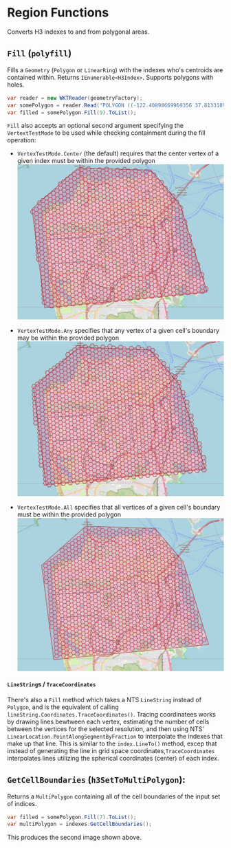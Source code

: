 # Region Functions
Converts H3 indexes to and from polygonal areas.

## `Fill` (`polyfill`)
Fills a `Geometry` (`Polygon` or `LinearRing`) with the indexes who's centroids are contained within.  Returns `IEnumerable<H3Index>`.  Supports polygons with holes.

```cs
var reader = new WKTReader(geometryFactory);
var somePolygon = reader.Read("POLYGON ((-122.40898669969356 37.81331899988944, -122.47987669969707 37.81515719990604, -122.52471869969825 37.783587199903444, -122.51234369969448 37.70761319990403, -122.35447369969584 37.719806199904276, -122.38054369969613 37.78663019990699, -122.40898669969356 37.81331899988944))");
var filled = somePolygon.Fill(9).ToList();
```

`Fill` also accepts an optional second argument specifying the `VertextTestMode` to be used while checking containment during the fill operation:

  * `VertexTestMode.Center` (the default) requires that the center vertex of a given index must be within the provided polygon ![polyfill result](./polyfill-result-center.png)

  * `VertexTestMode.Any` specifies that any vertex of a given cell's boundary may be within the provided polygon ![polyfill result](./polyfill-result-any.png)

  * `VertexTestMode.All` specifies that all vertices of a given cell's boundary must be within the provided polygon ![polyfill result](./polyfill-result-all.png)

#### `LineString`s / `TraceCoordinates`

There's also a `Fill` method which takes a NTS `LineString` instead of `Polygon`, and is the equivalent of calling `lineString.Coordinates.TraceCoordinates()`.  Tracing coordinatees works by drawing lines bewtween each vertex, estimating the number of cells between the vertices for the selected resolution, and then using NTS' `LinearLocation.PointAlongSegmentByFraction` to interpolate the indexes that make up that line.  This is similar to the `index.LineTo()` method, excep that instead of generating the line in grid space coordinates,`TraceCoordinates` interpolates lines utilizing the spherical coordinates (center) of each index.

## `GetCellBoundaries` (`h3SetToMultiPolygon`):
Returns a `MultiPolygon` containing all of the cell boundaries of the input set of indices.

```cs
var filled = somePolygon.Fill(7).ToList();
var multiPolygon = indexes.GetCellBoundaries();
```

This produces the second image shown above.
